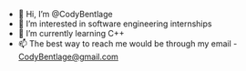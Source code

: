 - 👋 Hi, I’m @CodyBentlage
- 👀 I’m interested in software engineering internships
- 🌱 I’m currently learning C++
- 📫 The best way to reach me would be through my email - CodyBentlage@gmail.com

<!---
CodyBentlage/CodyBentlage is a ✨ special ✨ repository because its `README.md` (this file) appears on your GitHub profile.
You can click the Preview link to take a look at your changes.
--->
